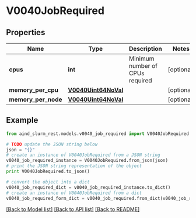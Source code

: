 # V0040JobRequired


## Properties

Name | Type | Description | Notes
------------ | ------------- | ------------- | -------------
**cpus** | **int** | Minimum number of CPUs required | [optional] 
**memory_per_cpu** | [**V0040Uint64NoVal**](V0040Uint64NoVal.md) |  | [optional] 
**memory_per_node** | [**V0040Uint64NoVal**](V0040Uint64NoVal.md) |  | [optional] 

## Example

```python
from aind_slurm_rest.models.v0040_job_required import V0040JobRequired

# TODO update the JSON string below
json = "{}"
# create an instance of V0040JobRequired from a JSON string
v0040_job_required_instance = V0040JobRequired.from_json(json)
# print the JSON string representation of the object
print V0040JobRequired.to_json()

# convert the object into a dict
v0040_job_required_dict = v0040_job_required_instance.to_dict()
# create an instance of V0040JobRequired from a dict
v0040_job_required_form_dict = v0040_job_required.from_dict(v0040_job_required_dict)
```
[[Back to Model list]](../README.md#documentation-for-models) [[Back to API list]](../README.md#documentation-for-api-endpoints) [[Back to README]](../README.md)


